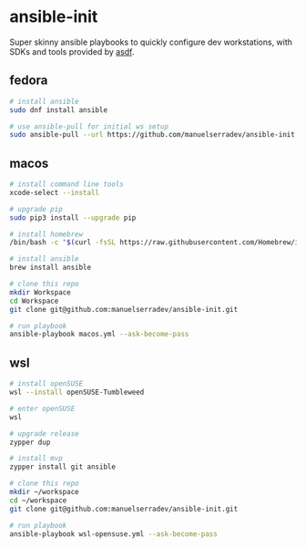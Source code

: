 # ansible-init

Super skinny ansible playbooks to quickly configure dev workstations, with SDKs and tools provided by [asdf](https://asdf-vm.com/).

## fedora

```bash
# install ansible
sudo dnf install ansible

# use ansible-pull for initial ws setup
sudo ansible-pull --url https://github.com/manuelserradev/ansible-init
```

## macos

```bash
# install command line tools
xcode-select --install

# upgrade pip
sudo pip3 install --upgrade pip

# install homebrew
/bin/bash -c "$(curl -fsSL https://raw.githubusercontent.com/Homebrew/install/HEAD/install.sh)"

# install ansible
brew install ansible

# clone this repo
mkdir Workspace
cd Workspace
git clone git@github.com:manuelserradev/ansible-init.git

# run playbook
ansible-playbook macos.yml --ask-become-pass
```

## wsl

```bash
# install openSUSE
wsl --install openSUSE-Tumbleweed

# enter openSUSE
wsl

# upgrade release
zypper dup

# install mvp
zypper install git ansible

# clone this repo
mkdir ~/workspace
cd ~/workspace
git clone git@github.com:manuelserradev/ansible-init.git

# run playbook
ansible-playbook wsl-opensuse.yml --ask-become-pass
```
